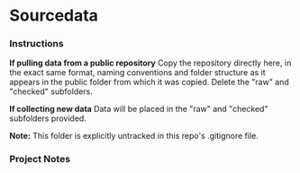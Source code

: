 # Sourcedata

### Instructions
**If pulling data from a public repository**
Copy the repository directly here, in the exact same format, naming conventions and folder structure as it appears in the public folder from which it was copied.  Delete the "raw" and "checked" subfolders.

**If collecting new data**
Data will be placed in the "raw" and "checked" subfolders provided.

**Note:** This folder is explicitly untracked in this repo's .gitignore file.


### Project Notes
